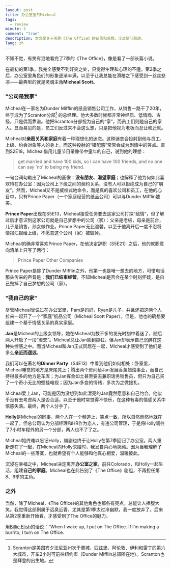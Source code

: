 ```yaml
---
layout: post
title: 办公室里的Micheal
tags:
  - review
minute: 5
comment: "true"
description: 本文是关于美剧《The Office》的记录和感想，涉及情节剧透。
lang: zh
---
```


不知不觉，有笑有泪地看完了7季的《The Office》，像是看了一部长篇小说。

在最初的第1季，我完全感受不到好笑之处，只觉得生理和心理的不适。第2季之后，办公室里角色们的形象逐渐丰满，以至于让我总能在滑稽之下感受到一丝丝悲凉——最典型的就是灵魂主角**Micheal Scott**。

### "公司是我家"

Micheal在一家名为Dunder Mifflin的纸品销售公司工作，从销售一路干了20年，终于成为了Scranton分部[^1] 的总经理。他大多数时候都非常神经质、低情商、古怪，只是偶而靠谱。他把Scranton分部视为自己的“家”，而员工们则是自己的家人。显而易见的是，员工们反过来不会这么想，只是把他视为老板而忍让和迁就。

Micheal对**亲密关系和家庭**有着一种理想化的迷恋。这种迷恋会投射到他与员工、上级、约会对象等人的身上，而这种投射的“错配感”常常会成为剧情中的笑点。直到S2E18，Micheal借用儿童节目录像带中童年的自己，说到他的理想：

> get married and have 100 kids, so I can have 100 friends, and no one can say 'no' to being my friend.

一句台词勾勒出了Micheal的画像：**没有朋友、渴望家庭**；也解释了他为何如此喜欢待在办公室：因为公司上下级之间的契约关系，没有人可以拒绝成为自己的“朋友”。然而，Micheal又不是威权式地命令，而是真的喜欢公司和员工，在他的心目中，只有Prince Paper（一个家庭经营的纸品公司）可以与Dunder Mifflin媲美。

**Prince Paper**出现在S5E13，Micheal接受任务要去这家公司打探“敌情”，但了解过后才意识到这家公司就是自己梦想中的公司（家）：父亲是老板，母亲是前台，儿子是销售，孙女做作业。Prince Paper无比温馨，以至于他离开后一度不忍将情报汇报给上级，不愿意这个公司（家）被毁掉。

Micheal的确非常喜欢Prince Paper，在他决定辞职（S5E21）之后，他的就职意向清单上只写了两行：

> Prince Paper
> Other Companies

Prince Paper是除了Dunder Mifflin之外，他第一也是唯一想去的地方，可惜电话那头传来的声音是：**我们已结束经营**。不知Micheal是否会在某个时刻怀疑，是自己毁掉了自己梦想的公司（家）。

### "我自己的家"

尽管Micheal曾说过在办公室里，Pam是妈妈，Ryan是儿子，并且还把这两个人拉来一起开了一个“家庭”纸品公司（Micheal Scott Paper）。但是，他也的确想要组建一个基于情感关系的真实家庭。

**Jan**是Micheal的上级女领导，她在Micheal为数不多的发光时刻中着迷了，随后两人开启了一段“虐恋”。Micheal总让Jan感到抓狂，但Jan却表示自己沉醉在这种失控感之中。而当Micheal和Jan正式同居在一起，Micheal才感受到了他们是多么**亲近而遥远**。

我们可以在著名的**Dinner Party**（S4E13）中看到他们如何相处：卧室里，Micheal睡觉的地方是床尾凳上；腾出两个房间给Jan发展香薰蜡烛事业，而自己待得最多的地方是车库；为Jan挥金如土甚至要去兼职话务销售员，但只为自己买了一个奇小无比的壁挂电视；因为Jan多变的情绪，多次为之做接扎。

Micheal爱上Jan，可能是因为没想到如此漂亮的Jan竟然愿意和自己约会。他似乎没有去考虑两人是否合适，以至于他时常觉得不快乐，在这种有毒的情感关系中倍感失落。最终，两个人分手了。

**Holly**是Micheal的同事，两个人在一个频道上，笑点一致，所以自然而然地就在一起了。但总公司认为分部经理和HR作为恋人，有违公司管理，于是将Holly调往了7小时车程外的另一个分部，两人也不了了之。

Micheal始终难以忘记Holly，编剧也终于让Holly在第7季回归了办公室。两人重新走在了一起，在Micheal向Holly求婚时，我发自内心地感动。因为当我理解了Micheal的一些落寞，也就希望有个人能够和他真心相爱，温暖彼此。

沉浸在幸福之中，Micheal决定离开**办公室之家**，前往Colorado，和Holly一起生活，组建**自己的家庭**。Micheal也在此告别了《The Office》剧组，不再担任第8、9季的主角。

### 之外

当然，除了Micheal，《The Office》的其他角色也都各有亮点，总能让人捧腹大笑。我觉得这部剧属于远臭近香，尤其是第1季太过冷幽默，我一度放弃了。后来从第2季重新开始看，才感受到了The Office的魅力。

用[Billie Elish](https://www.vulture.com/2019/04/billie-eilish-the-office-obsession-explained.html)的话说：“When I wake up, I put on The Office. If I’m making a burrito, I turn on The Office.



[^1]: Scranton是美国宾夕法尼亚州次于费城、匹兹堡、阿伦敦、伊利和雷丁的第六大城市，开车2小时可前往纽约市（Dunder Mifflin总部所在地）。Scranton也是拜登的出生地。